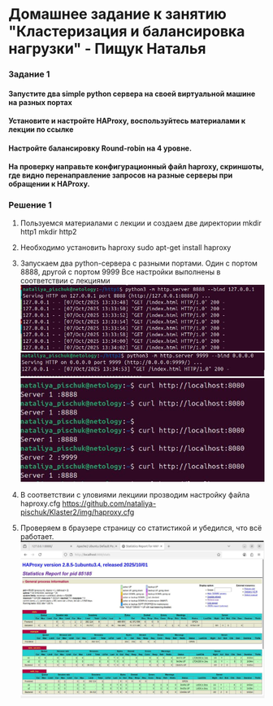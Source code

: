 # Домашнее задание к занятию "Кластеризация и балансировка нагрузки" - Пищук Наталья
### Задание 1
#### Запустите два simple python сервера на своей виртуальной машине на разных портах
#### Установите и настройте HAProxy, воспользуйтесь материалами к лекции по ссылке
#### Настройте балансировку Round-robin на 4 уровне.
#### На проверку направьте конфигурационный файл haproxy, скриншоты, где видно перенаправление запросов на разные серверы при обращении к HAProxy.

### Решение 1
1. Пользуемся материалами с лекции и создаем две директории
mkdir http1
mkdir http2

2. Необходимо установить haproxy
   sudo apt-get install haproxy
3. Запускаем два python-сервера с разными портами. Один с портом 8888, другой с портом 9999
   Все настройки выполнены в соответствии с лекциями
  ![alt text](img/server1.JPG)
  ![alt text](img/server2.JPG)
  ![alt text](img/otvet.JPG)
4. В соответствии с уловиями лекциии прозводим настройку файла haproxy.cfg
   https://github.com/nataliya-pischuk/Klaster2/img/haproxy.cfg
   
5. Проверяем в браузере страницу со статистикой и убедился, что всё работает.
  ![alt text](img/stat.JPG)


 
   
